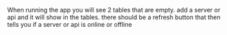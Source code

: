 When running the app you will see 2 tables that are empty. add a server or api and it will show in the tables. there should be a refresh button that then tells you if a server or api is online or offline
